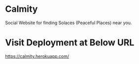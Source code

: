 # Calmity
Social Website for finding Solaces (Peaceful Places) near you.

# Visit Deployment at Below URL 
https://calmity.herokuapp.com/
